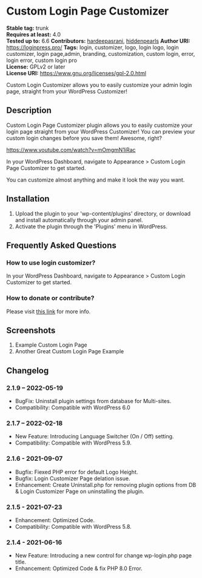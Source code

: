 # Custom Login Page Customizer #
**Stable tag:** trunk  
**Requires at least:** 4.0  
**Tested up to:** 6.6
**Contributors:** [hardeepasrani](https://profiles.wordpress.org/hardeepasrani), [hiddenpearls](https://profiles.wordpress.org/hiddenpearls)
**Author URI:** https://loginpress.pro/
**Tags:** login, customizer, logo, login logo, login customizer, login page,admin, branding, customization, custom login, error, login error, custom login pro  
**License:** GPLv2 or later  
**License URI:** https://www.gnu.org/licenses/gpl-2.0.html  

Custom Login Customizer allows you to easily customize your admin login page, straight from your WordPress Customizer!

## Description ##

Custom Login Page Customizer plugin allows you to easily customize your login page straight from your WordPress Customizer! You can preview your custom login changes before you save them! Awesome, right?

https://www.youtube.com/watch?v=mOmgmN1iRac

In your WordPress Dashboard, navigate to Appearance > Custom Login Page Customizer to get started.

You can customize almost anything and make it look the way you want.
## Installation ##

1. Upload the plugin to your 'wp-content/plugins' directory, or download and install automatically through your admin panel.
2. Activate the plugin through the 'Plugins' menu in WordPress.

## Frequently Asked Questions ##

### How to use login customizer? ###

In your WordPress Dashboard, navigate to Appearance > Custom Login Customizer to get started.

### How to donate or contribute? ###

Please visit <a target="_blank" rel="nofollow" href="https://loginpress.pro/">this link</a> for more info.

## Screenshots ##

1. Example Custom Login Page
2. Another Great Custom Login Page Example

## Changelog ##

### 2.1.9 – 2022-05-19 ###
* BugFix: Uninstall plugin settings from database for Multi-sites.
* Compatibility: Compatible with WordPress 6.0

### 2.1.7 – 2022-02-18 ###
* New Feature: Introducing Language Switcher (On / Off) setting.
* Compatibility: Compatible with WordPress 5.9.

### 2.1.6 - 2021-09-07 ###
* Bugfix: Fiexed PHP error for default Logo Height.
* Bugfix: Login Customizer Page delation issue.
* Enhancement: Create Uninstall.php for removing plugin options from DB & Login Customizer Page on uninstalling the plugin.  

### 2.1.5 - 2021-07-23 ###
* Enhancement: Optimized Code.
* Compatibility: Compatible with WordPress 5.8.

### 2.1.4 - 2021-06-16 ###
* New Feature: Introducing a new control for change wp-login.php page title.
* Enhancement: Optimized Code & fix PHP 8.0 Error.
